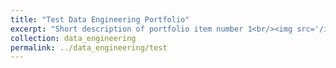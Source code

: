 ```yaml
---
title: "Test Data Engineering Portfolio"
excerpt: "Short description of portfolio item number 1<br/><img src='/images/500x300.png'>"
collection: data_engineering
permalink: ../data_engineering/test
---
```

